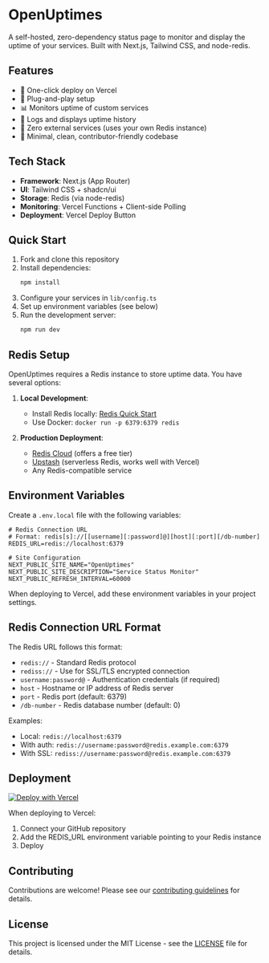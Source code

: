 # OpenUptimes

A self-hosted, zero-dependency status page to monitor and display the uptime of your services. Built with Next.js, Tailwind CSS, and node-redis.

## Features

- 🚀 One-click deploy on Vercel
- 🔌 Plug-and-play setup
- 📊 Monitors uptime of custom services
- 📝 Logs and displays uptime history
- 🛑 Zero external services (uses your own Redis instance)
- 🧹 Minimal, clean, contributor-friendly codebase

## Tech Stack

- **Framework**: Next.js (App Router)
- **UI**: Tailwind CSS + shadcn/ui
- **Storage**: Redis (via node-redis)
- **Monitoring**: Vercel Functions + Client-side Polling
- **Deployment**: Vercel Deploy Button

## Quick Start

1. Fork and clone this repository
2. Install dependencies:
   ```bash
   npm install
   ```
3. Configure your services in `lib/config.ts`
4. Set up environment variables (see below)
5. Run the development server:
   ```bash
   npm run dev
   ```

## Redis Setup

OpenUptimes requires a Redis instance to store uptime data. You have several options:

1. **Local Development**: 
   - Install Redis locally: [Redis Quick Start](https://redis.io/topics/quickstart)
   - Use Docker: `docker run -p 6379:6379 redis`

2. **Production Deployment**:
   - [Redis Cloud](https://redis.com/redis-enterprise-cloud/overview/) (offers a free tier)
   - [Upstash](https://upstash.com/) (serverless Redis, works well with Vercel)
   - Any Redis-compatible service

## Environment Variables

Create a `.env.local` file with the following variables:

```
# Redis Connection URL
# Format: redis[s]://[[username][:password]@][host][:port][/db-number]
REDIS_URL=redis://localhost:6379

# Site Configuration
NEXT_PUBLIC_SITE_NAME="OpenUptimes"
NEXT_PUBLIC_SITE_DESCRIPTION="Service Status Monitor" 
NEXT_PUBLIC_REFRESH_INTERVAL=60000
```

When deploying to Vercel, add these environment variables in your project settings.

## Redis Connection URL Format

The Redis URL follows this format:
- `redis://` - Standard Redis protocol
- `rediss://` - Use for SSL/TLS encrypted connection
- `username:password@` - Authentication credentials (if required)
- `host` - Hostname or IP address of Redis server
- `port` - Redis port (default: 6379)
- `/db-number` - Redis database number (default: 0)

Examples:
- Local: `redis://localhost:6379`
- With auth: `redis://username:password@redis.example.com:6379`
- With SSL: `rediss://username:password@redis.example.com:6379`

## Deployment

[![Deploy with Vercel](https://vercel.com/button)](https://vercel.com/new/git/external?repository-url=https%3A%2F%2Fgithub.com%2Fyour-username%2Fopenuptimes)

When deploying to Vercel:
1. Connect your GitHub repository
2. Add the REDIS_URL environment variable pointing to your Redis instance
3. Deploy

## Contributing

Contributions are welcome! Please see our [contributing guidelines](CONTRIBUTING.md) for details.

## License

This project is licensed under the MIT License - see the [LICENSE](LICENSE) file for details.
